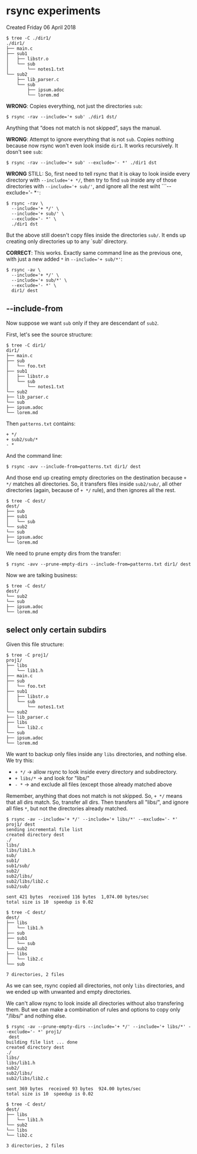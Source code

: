 # rsync experiments
Created Friday 06 April 2018

	$ tree -C ./dir1/
	./dir1/
	├── main.c
	├── sub1
	│   ├── libstr.o
	│   └── sub
	│       └── notes1.txt
	└── sub2
	    ├── lib_parser.c
	    └── sub
	        ├── ipsum.adoc
	        └── lorem.md

**WRONG**: Copies everything, not just the directories `sub`:
```shell-session
$ rsync -rav --include='+ sub' ./dir1 dst/
```

Anything that “does not match is not skipped”, says the manual.

**WRONG**: Attempt to ignore everything that is not `sub`. Copies nothing because now rsync won't even look inside `dir1`. It works recursively. It dosn't see `sub`:
```shell-session
$ rsync -rav --include='+ sub' --exclude='- *' ./dir1 dst
```

**WRONG** STILL: So, first need to tell rsync that it is okay to look inside every directory with ```--include='+ */```, then try to find `sub` inside any of those directories with `--include='+ sub/'`, and ignore all the rest wiht ```--exclude='- *`'`:
```shell-session
$ rsync -rav \
  --include='+ */' \
  --include='+ sub/' \
  --exclude='- *' \
  ./dir1 dst
```

But the above still doesn't copy files inside the directories ```sub/```. It ends up creating only directories up to any `sub' directory.

**CORRECT**: This works. Exactly same command line as the previous one, with just a new added `*` in `--include='+ sub/*'`:
```shell-session
$ rsync -av \
  --include='+ */' \
  --include='+ sub/*' \
  --exclude='- *' \
  dir1/ dest
```

## --include-from


Now suppose we want `sub` only if they are descendant of `sub2`.

First, let's see the source structure:
```shell-session
$ tree -C dir1/
dir1/
├── main.c
├── sub
│   └── foo.txt
├── sub1
│   ├── libstr.o
│   └── sub
│       └── notes1.txt
└── sub2
├── lib_parser.c
└── sub
├── ipsum.adoc
└── lorem.md
```

Then `patterns.txt` contains:
```
+ */
+ sub2/sub/*
- *
```

And the command line:

```shell-session
$ rsync -avv --include-from=patterns.txt dir1/ dest
```

And those end up creating empty directories on the destination because ```+ */``` matches all directories. So, it transfers files inside ```sub2/sub/```, all other directories (again, because of ```+ */``` rule), and then ignores all the rest.

```shell-session
$ tree -C dest/
dest/
├── sub
├── sub1
│   └── sub
└── sub2
└── sub
├── ipsum.adoc
└── lorem.md
```

We need to prune empty dirs from the transfer:
```
$ rsync -avv --prune-empty-dirs --include-from=patterns.txt dir1/ dest
```

Now we are talking business:
```shell-session
$ tree -C dest/
dest/
└── sub2
└── sub
├── ipsum.adoc
└── lorem.md
```

select only certain subdirs
---------------------------

Given this file structure:
```shell-sesssion
$ tree -C proj1/
proj1/
├── libs
│   └── lib1.h
├── main.c
├── sub
│   └── foo.txt
├── sub1
│   ├── libstr.o
│   └── sub
│       └── notes1.txt
└── sub2
├── lib_parser.c
├── libs
│   └── lib2.c
└── sub
├── ipsum.adoc
└── lorem.md
```

We want to backup only files inside any `libs` directories, and nothing else. We try this:

- `+ */` → allow rsync to look inside every directory and subdirectory.
- `+ libs/*` → and look for "libs/<anything else inside>"
- `- *` → and exclude all files (except those already matched above


Remember, anything that does not match is not skipped. So, ```+ */``` means that all dirs match. So, transfer all dirs. Then transfers all "libs/<files here>", and ignore all files ```*```, but not the directories already matched.

```shell-session
$ rsync -av --include='+ */' --include='+ libs/*' --exclude='- *' proj1/ dest
sending incremental file list
created directory dest
./
libs/
libs/lib1.h
sub/
sub1/
sub1/sub/
sub2/
sub2/libs/
sub2/libs/lib2.c
sub2/sub/

sent 421 bytes  received 116 bytes  1,074.00 bytes/sec
total size is 10  speedup is 0.02

$ tree -C dest/
dest/
├── libs
│   └── lib1.h
├── sub
├── sub1
│   └── sub
└── sub2
├── libs
│   └── lib2.c
└── sub

7 directories, 2 files
```

As we can see, rsync copied all directories, not only ```libs``` directories, and we ended up with unwanted and empty directories.

We can't allow rsync to look inside all directories without also transfering them. But we can make a combination of rules and options to copy only "/libs/<files here>" and nothing else.

```shell-session
$ rsync -av --prune-empty-dirs --include='+ */' --include='+ libs/*' --exclude='- *' proj1/
 dest
building file list ... done
created directory dest
./
libs/
libs/lib1.h
sub2/
sub2/libs/
sub2/libs/lib2.c

sent 369 bytes  received 93 bytes  924.00 bytes/sec
total size is 10  speedup is 0.02

$ tree -C dest/
dest/
├── libs
│   └── lib1.h
└── sub2
└── libs
└── lib2.c

3 directories, 2 files
```


